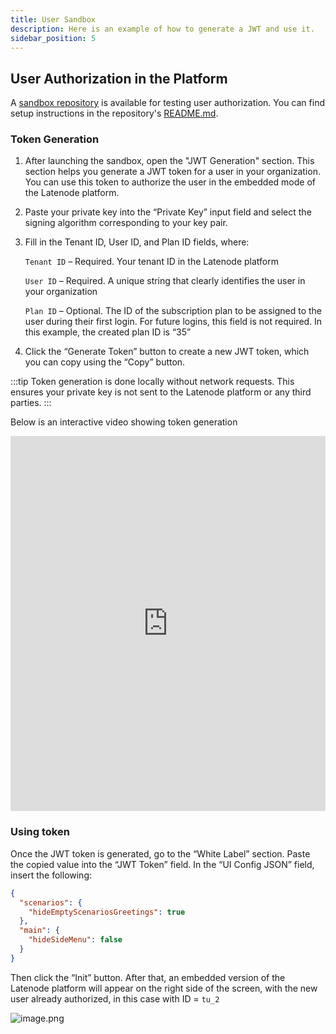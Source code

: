 ```yaml
---
title: User Sandbox
description: Here is an example of how to generate a JWT and use it.
sidebar_position: 5
---
```


## User Authorization in the Platform

A [sandbox repository](https://github.com/garkavenko-latenode/whitelabel-example) is available for testing user authorization. You can find setup instructions in the repository's [README.md](http://README.md).

### Token Generation

1. After launching the sandbox, open the "JWT Generation" section. This section helps you generate a JWT token for a user in your organization. You can use this token to authorize the user in the embedded mode of the Latenode platform.
2. Paste your private key into the “Private Key” input field and select the signing algorithm corresponding to your key pair.
3. Fill in the Tenant ID, User ID, and Plan ID fields, where:

   `Tenant ID` – Required. Your tenant ID in the Latenode platform

   `User ID` – Required. A unique string that clearly identifies the user in your organization

   `Plan ID` – Optional. The ID of the subscription plan to be assigned to the user during their first login. For future logins, this field is not required. In this example, the created plan ID is “35”

4. Click the “Generate Token” button to create a new JWT token, which you can copy using the “Copy” button.

:::tip
Token generation is done locally without network requests. This ensures your private key is not sent to the Latenode platform or any third parties.
:::

Below is an interactive video showing token generation

<iframe
  src="https://app.arcade.software/share/euGSV7RHF9Z9KI5NWXgo"
  width="100%"
  height="600"
  frameBorder="0"
  allowFullScreen
></iframe>

### Using token

Once the JWT token is generated, go to the “White Label” section. Paste the copied value into the “JWT Token” field. In the “UI Config JSON” field, insert the following:

```json
{
  "scenarios": {
    "hideEmptyScenariosGreetings": true
  },
  "main": {
    "hideSideMenu": false
  }
}
```

Then click the “Init” button. After that, an embedded version of the Latenode platform will appear on the right side of the screen, with the new user already authorized, in this case with ID = `tu_2`

![image.png](./15edf138346d44a9ac12f812928c4a2d.png)
